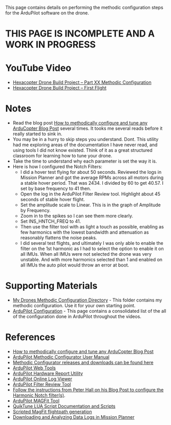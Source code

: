 This page contains details on performing the methodic configuration steps for the ArduPilot software on the drone.

# THIS PAGE IS INCOMPLETE AND A WORK IN PROGRESS

# YouTube Video
- [Hexacopter Drone Build Project – Part XX Methodic Configuration](https://youtu.be/XXX)
- [Hexacopter Drone Build Project – First Flight](https://www.youtube.com/watch?v=HhvRLNxARRs)

# Notes
- Read the blog post [How to methodically configure and tune any ArduCopter Blog Post](https://discuss.ardupilot.org/t/how-to-methodically-configure-and-tune-any-arducopter/110842) several times. It tooks me several reads before it really started to sink in.
- You may be in a hurry to skip steps you understand. Dont. This utility had me exploring areas of the documentation I have never read, and using tools I did not know existed. Think of it as a great structured classroom for learning how to tune your drone.
- Take the time to understand why each parameter is set the way it is.
- Here is how I configured the Notch Filters:
  - I did a hover test flying for about 50 seconds. Reviewed the logs in Mission Planner and got the average RPMs across all motors during a stable hover period. That was 2434. I divided by 60 to get 40.57. I set by base frequency to 41 then.
  - Open the log in the ArduPilot Filter Review tool. Highlight about 45 seconds of stable hover flight.
  - Set the amplitude scale to Linear. This is in the graph of Amplitude by Frequency.
  - Zoom in to the spikes so I can see them more clearly.
  - Set INS_HNTCH_FREQ to 41.
  - Then use the filter tool with as light a touch as possible, enabling as few harmonics with the lowest bandwidth and attenuation as reasonably flattens the noise peaks.
  - I did several test flights, and ultimately I was only able to enable the filter on the 1st harmonic as I had to select the option to enable it on all IMUs. When all IMUs were not selected the drone was very unstable. And with more harmonics selected than 1 and enabled on all IMUs the auto pilot would throw an error at boot.


# Supporting Materials
- [My Drones Methodic Configuration Directory](../../ardupilot-methodic-configurator/Hexacopter/) - This folder contains my methodic configuration. Use it for your own starting point.
- [ArduPilot Configuration](../ArduPilot-Config/ArduPilot-Config.md) - This page contains a consolidated list of the all of the configuration done in ArduPilot throughout the videos.

# References 
- [How to methodically configure and tune any ArduCopter Blog Post](https://ardupilot.github.io/MethodicConfigurator/TUNING_GUIDE_ArduCopter)
- [ArduPilot Methodic Configurator User Manual](https://github.com/ArduPilot/MethodicConfigurator/blob/master/USERMANUAL.md)
- [Methodic Configurator releases and downloads can be found here](https://github.com/ArduPilot/MethodicConfigurator/releases)
- [ArduPilot Web Tools](https://firmware.ardupilot.org/Tools/WebTools/)
- [ArduPilot Hardware Report Utility](https://firmware.ardupilot.org/Tools/WebTools/HardwareReport/)
- [ArduPilot Online Log Viewer](https://plotbeta.ardupilot.org/)
- [ArduPilot Filter Review Tool](https://firmware.ardupilot.org/Tools/WebTools/FilterReview/)
- [Follow the instructions from Peter Hall on his Blog Post to configure the Harmonic Notch filter(s)](https://discuss.ardupilot.org/t/new-fft-filter-setup-and-review-web-tool/102572).
- [ArduPilot MAGFit Tool](https://firmware.ardupilot.org/Tools/WebTools/MAGFit/)
- [QuikTune LUA Script Documentation and Scripts](https://ardupilot.org/copter/docs/quiktune.html)
- [Scripted MagFit flightpath generation](https://discuss.ardupilot.org/t/scripted-magfit-flightpath-generation/97536)
- [Downloading and Analyzing Data Logs in Mission Planner](https://ardupilot.org/copter/docs/common-downloading-and-analyzing-data-logs-in-mission-planner.html)